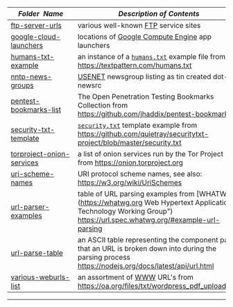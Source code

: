 |&nbsp;&nbsp;&nbsp;&nbsp;_Folder&nbsp;&nbsp;Name_&nbsp;&nbsp;&nbsp;&nbsp;| _Description of Contents_
|:----------------|--------------------------------------------------------------------------------------------------------------------------------------------------------
| [ftp-server-urls](ftp-server-urls) |  various well-known [FTP](https://wikipedia.org/wiki/File_Transfer_Protocol) service sites 
| [google-cloud-launchers](google-cloud-launchers) |  locations of [Google Compute Engine](https://cloud.google.com/compute/docs "Google Compute Engine Documentation") app launchers 
| [humans-txt-example](humans-txt-example) |  an instance of a [`humans.txt`](http://humanstxt.org) example file from <https://textpattern.com/humans.txt> 
| [nntp-news-groups](nntp-news-groups) |  [USENET](http://www.usenet.org/) newsgroup listing as tin created dot-newsrc 
| [pentest-bookmarks-list](pentest-bookmarks-list) |  The Open Penetration Testing Bookmarks Collection from <https://github.com/jhaddix/pentest-bookmarks> 
| [security-txt-template](security-txt-template) |  [`security.txt`](https://securitytxt.org/) template example from <https://github.com/quietray/securitytxt-project/blob/master/security.txt> 
| [torproject-onion-services](torproject-onion-services) |  a list of onion services run by the Tor Project from <https://onion.torproject.org> 
| [uri-scheme-names](uri-scheme-names) |  URI protocol scheme names, see also: <https://w3.org/wiki/UriSchemes> 
| [url-parser-examples](url-parser-examples) |  table of URL parsing examples from [WHATWG](https://whatwg.org Web Hypertext Application Technology Working Group") <https://url.spec.whatwg.org/#example-url-parsing> 
| [url-parse-table](url-parse-table) |  an ASCII table representing the component parts that an URL is broken down into during the parsing process <https://nodejs.org/docs/latest/api/url.html> 
| [various-weburls-list](various-weburls-list) |  an assortment of [WWW](https://wikipedia.org/wiki/World_Wide_Web "World Wide Web") URL's from <https://oa.org/files/txt/wordpress_pdf_uploads.txt> 

* * *

